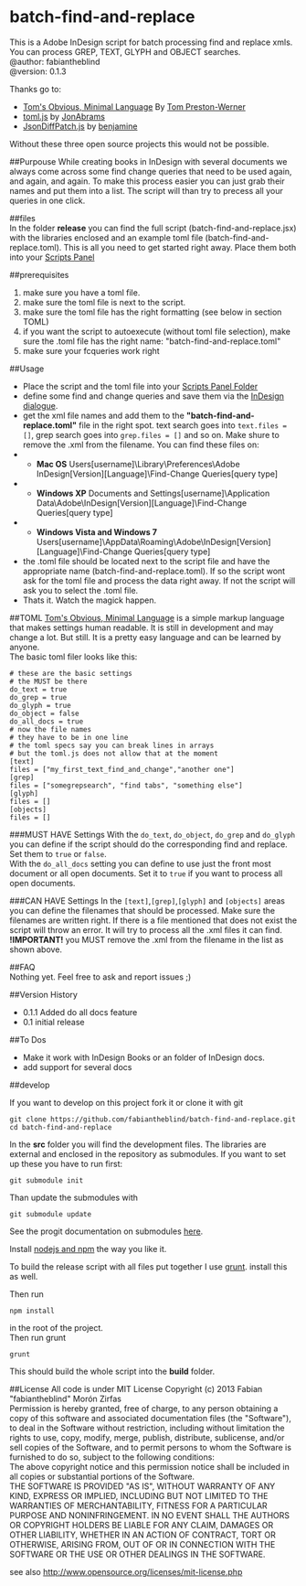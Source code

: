batch-find-and-replace
======================

This is a Adobe InDesign script for batch processing find and replace xmls. You can process
GREP, TEXT, GLYPH and OBJECT searches.  
@author: fabiantheblind  
@version: 0.1.3

Thanks go to:   
- [Tom's Obvious, Minimal Language](https://github.com/mojombo/toml) By [Tom Preston-Werner](https://github.com/mojombo)  
- [toml.js]( https://github.com/JonAbrams/tomljs) by [JonAbrams](https://github.com/JonAbrams)  
- [JsonDiffPatch.js](https://github.com/benjamine/JsonDiffPatch) by [benjamine](https://github.com/benjamine)   

Without these three open source projects this would not be possible.

##Purpouse
While creating books in InDesign with several documents we always come across some find change queries that need to be used again, and again, and again. To make this process easier you can just grab their names and put them into a list. The script will than try to precess all your queries in one click.  

##files  
In the folder __release__ you can find the full script (batch-find-and-replace.jsx) with the libraries enclosed and an example toml file (batch-find-and-replace.toml). This is all you need to get started right away. Place them both into your [Scripts Panel](http://help.adobe.com/en_US/indesign/cs/using/WS0836C26E-79F9-4c8f-8150-C36260164A87a.html#WSDCB06999-2544-48c9-B348-888301FC6BA0a)  

##prerequisites
1. make sure you have a toml file.
2. make sure the toml file is next to the script.
3. make sure the toml file has the right formatting (see below in section TOML)
4. if you want the script to autoexecute (without toml file selection), make sure the .toml file has the right name: "batch-find-and-replace.toml"
5. make sure your fcqueries work right 

##Usage
- Place the script and the toml file into your [Scripts Panel Folder](http://help.adobe.com/en_US/indesign/cs/using/WS0836C26E-79F9-4c8f-8150-C36260164A87a.html#WSDCB06999-2544-48c9-B348-888301FC6BA0a)  
- define some find and change queries and save them via the [InDesign dialogue](http://help.adobe.com/en_US/indesign/cs/using/WSFB3603CC-8D84-48d8-9F77-F3E0644CB0B6a.html#WS293D91C6-1153-4f92-A260-24B1A59E10B4a).
- get the xml file names and add them to the __"batch-find-and-replace.toml"__ file in the right spot. text search goes into `text.files = []`, grep search goes into `grep.files = []` and so on. Make shure to remove the .xml from the filename. You can find these files on:
- - __Mac OS__ Users\[username]\Library\Preferences\Adobe InDesign\[Version]\[Language]\Find-Change Queries\[query type]  
- - __Windows XP__ Documents and Settings\[username]\Application Data\Adobe\InDesign\[Version]\[Language]\Find-Change Queries\[query type]  
- - __Windows Vista and Windows 7__ Users\[username]\AppData\Roaming\Adobe\InDesign\[Version]\[Language]\Find-Change Queries\[query type]  
- the .toml file should be located next to the script file and have the  appropriate name (batch-find-and-replace.toml). If so the script wont ask for the toml file and process the data right away. If not the script will ask you to select the .toml file.
- Thats it. Watch the magick happen.

##TOML
[Tom's Obvious, Minimal Language](https://github.com/mojombo/toml) is a simple markup language that makes settings human readable. It is still in development and may change a lot. But still. It is a pretty easy language and can be learned by anyone.  
The basic toml filer looks like this:  

    # these are the basic settings
    # the MUST be there
    do_text = true
    do_grep = true
    do_glyph = true
    do_object = false
    do_all_docs = true
    # now the file names
    # they have to be in one line
    # the toml specs say you can break lines in arrays
    # but the toml.js does not allow that at the moment
    [text]
    files = ["my_first_text_find_and_change","another one"]
    [grep]
    files = ["somegrepsearch", "find tabs", "something else"]
    [glyph]
    files = []
    [objects]
    files = []

###MUST HAVE Settings
With the `do_text`, `do_object`, `do_grep` and `do_glyph` you can define if the script should do the corresponding find and replace. Set them to `true` or `false`.  
With the `do_all_docs` setting you can define to use just the front most document or all open documents. Set it to `true` if you want to process all open documents.  

###CAN HAVE Settings
In the `[text]`,`[grep]`,`[glyph]` and `[objects]` areas you can define the filenames that should be processed. Make sure the filenames are written right. If there is a file mentioned that does not exist the script will throw an error. It will try to process all the .xml files it can find. __!IMPORTANT!__ you MUST remove the .xml from the filename in the list as shown above.

##FAQ  
Nothing yet. Feel free to ask and report issues ;)  

##Version History  

- 0.1.1 Added do all docs feature  
- 0.1 initial release  

##To Dos  

- Make it work with InDesign Books or an folder of InDesign docs.  
- add support for several docs


##develop  

If you want to develop on this project fork it or clone it with git

    git clone https://github.com/fabiantheblind/batch-find-and-replace.git
    cd batch-find-and-replace


In the __src__ folder you will find the development files. The libraries are external and enclosed in the repository as submodules. If you want to set up these you have to run first:  

    git submodule init  

Than update the submodules with  

    git submodule update  

See the progit documentation on submodules [here](http://git-scm.com/book/ch6-6.html).

Install [nodejs and npm](https://gist.github.com/isaacs/579814) the way you like it.  

To build the release script with all files put together I use [grunt](http://gruntjs.com/). install this as well.  

Then run

    npm install   
    
in the root of the project.  
Then run grunt  

    grunt  

This should build the whole script into the __build__ folder.  

##License
All code is under MIT License
Copyright (c)  2013 Fabian "fabiantheblind" Morón Zirfas  
Permission is hereby granted, free of charge, to any person obtaining a copy of this software and associated documentation files (the "Software"), to deal in the Software  without restriction, including without limitation the rights to use, copy, modify, merge, publish, distribute, sublicense, and/or sell copies of the Software, and to  permit persons to whom the Software is furnished to do so, subject to the following conditions:  
The above copyright notice and this permission notice shall be included in all copies or substantial portions of the Software.  
THE SOFTWARE IS PROVIDED "AS IS", WITHOUT WARRANTY OF ANY KIND, EXPRESS OR IMPLIED, INCLUDING BUT NOT LIMITED TO THE WARRANTIES OF MERCHANTABILITY, FITNESS FOR A  PARTICULAR PURPOSE AND NONINFRINGEMENT. IN NO EVENT SHALL THE AUTHORS OR COPYRIGHT HOLDERS BE LIABLE FOR ANY CLAIM, DAMAGES OR OTHER LIABILITY, WHETHER IN AN ACTION OF  CONTRACT, TORT OR OTHERWISE, ARISING FROM, OUT OF OR IN CONNECTION WITH THE SOFTWARE OR THE USE OR OTHER DEALINGS IN THE SOFTWARE.  

see also http://www.opensource.org/licenses/mit-license.php

